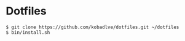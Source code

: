 # Dotfiles

```
$ git clone https://github.com/kobadlve/dotfiles.git ~/dotfiles
$ bin/install.sh
```


